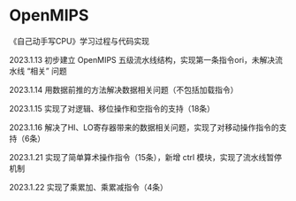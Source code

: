 # OpenMIPS
《自己动手写CPU》学习过程与代码实现 

2023.1.13 初步建立 OpenMIPS 五级流水线结构，实现第一条指令ori，未解决流水线 “相关” 问题

2023.1.14 用数据前推的方法解决数据相关问题（不包括加载指令）

2023.1.15 实现了对逻辑、移位操作和空指令的支持（18条）

2023.1.16 解决了HI、LO寄存器带来的数据相关问题，实现了对移动操作指令的支持（6条）

2023.1.21 实现了简单算术操作指令（15条），新增 ctrl 模块，实现了流水线暂停机制

2023.1.22 实现了乘累加、乘累减指令（4条）
